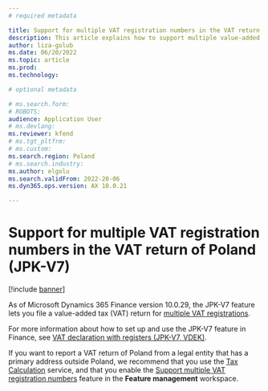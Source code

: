 ```yaml
---
# required metadata

title: Support for multiple VAT registration numbers in the VAT return of Poland (JPK-V7)
description: This article explains how to support multiple value-added tax (VAT) registration numbers in a VAT return of Poland.
author: liza-golub
ms.date: 06/20/2022
ms.topic: article
ms.prod: 
ms.technology: 

# optional metadata

# ms.search.form: 
# ROBOTS: 
audience: Application User
# ms.devlang: 
ms.reviewer: kfend
# ms.tgt_pltfrm: 
# ms.custom: 
ms.search.region: Poland
# ms.search.industry: 
ms.author: elgolu
ms.search.validFrom: 2022-20-06
ms.dyn365.ops.version: AX 10.0.21

---
```


# Support for multiple VAT registration numbers in the VAT return of Poland (JPK-V7)

[!include [banner](../../includes/banner.md)]

As of Microsoft Dynamics 365 Finance version 10.0.29, the JPK-V7 feature lets you file a value-added tax (VAT) return for [multiple VAT registrations](../global/emea-multiple-vat-registration-numbers.md).

For more information about how to set up and use the JPK-V7 feature in Finance, see [VAT declaration with registers (JPK-V7, VDEK)](../poland/emea-pol-vdek.md).

If you want to report a VAT return of Poland from a legal entity that has a primary address outside Poland, we recommend that you use the [Tax Calculation](../global/global-tax-calcuation-service-overview.md) service, and that you enable the [Support multiple VAT registration numbers](../global/emea-multiple-vat-registration-numbers.md) feature in the **Feature management** workspace.
